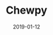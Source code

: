 ---
title: Chewpy
date: 2019-01-12
description: Met machine learning het vegetarisme dichterbij mensen brengen.
image: './chewpy.png'
tags:
  - Laravel
  - PHP
  - VueJs
  - Bootstrap
---